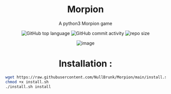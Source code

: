 <div align="center">

# Morpion
A python3 Morpion game 
<br/>

![GitHub top language](https://img.shields.io/github/languages/top/NullBrunk/Morpion?style=for-the-badge)
![GitHub commit activity](https://img.shields.io/github/commit-activity/m/NullBrunk/Morpion?style=for-the-badge)
![repo size](https://img.shields.io/github/repo-size/NullBrunk/Morpion?style=for-the-badge)


![image](https://user-images.githubusercontent.com/106782577/210120122-6b1807a0-55ba-4756-b397-b7a7050b7c3d.png)


# Installation :
</div>

```bash
wget https://raw.githubusercontent.com/NullBrunk/Morpion/main/install.sh
chmod +x install.sh
./install.sh install

```
